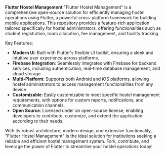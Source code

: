 
**Flutter Hostel Management**
"Flutter Hostel Management" is a comprehensive open-source solution for efficiently managing hostel operations using Flutter, a powerful cross-platform framework for building mobile applications. This repository provides a feature-rich application tailored specifically for hostel administrators, offering functionalities such as student registration, room allocation, fee management, and facility tracking.

Key Features:
- **Modern UI**: Built with Flutter's flexible UI toolkit, ensuring a sleek and intuitive user experience across platforms.
- **Firebase Integration**: Seamlessly integrates with Firebase for backend services, including authentication, real-time database management, and cloud storage.
- **Multi-Platform**: Supports both Android and iOS platforms, allowing hostel administrators to access management functionalities from any device.
- **Customizable**: Easily customizable to meet specific hostel management requirements, with options for custom reports, notifications, and communication channels.
- **Open Source**: Licensed under an open-source license, enabling developers to contribute, customize, and extend the application according to their needs.

With its robust architecture, modern design, and extensive functionality, "Flutter Hostel Management" is the ideal solution for institutions seeking a reliable and efficient hostel management system. Fork, contribute, and leverage the power of Flutter to streamline your hostel operations today!
